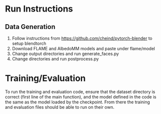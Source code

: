 # Run Instructions
## Data Generation
1. Follow instructions from https://github.com/cheind/pytorch-blender to setup blendtorch
2. Download FLAME and AlbedoMM models and paste under flame/model
3. Change output directories and run generate_faces.py
4. Change directories and run postprocess.py

# Training/Evaluation
To run the training and evaluation code, ensure that the dataset directory is correct
(first line of the main function), and the model defined in the code is the same as the
model loaded by the checkpoint. From there the training and evaluation files should be able
to run on their own.


